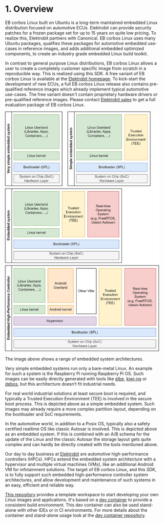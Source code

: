 # 1. Overview

EB corbos Linux built on Ubuntu is a long-term maintained embedded Linux distribution focused on automotive ECUs.
Elektrobit can provide security patches for a frozen package set for up to 15 years on quite low pricing.
To realize this, Elektrobit partners with Canonical.
EB corbos Linux uses many Ubuntu packages, qualifies these packages for automotive embedded use-cases in reference images, and adds additional embedded optimized components, to create an industry grade embedded Linux build toolkit.

In contrast to general purpose Linux distributions, EB corbos Linux allows a user to create a completely customer specific image from scratch in a reproducible way.
This is realized using this SDK.
A free variant of EB corbos Linux is available at the [Elektrobit homepage](https://www.elektrobit.com/products/ecu/eb-corbos/linux-built-on-ubuntu/). To kick-start the development of new ECUs, a full EB corbos Linux release also contains pre-qualified reference images which already implement typical automotive use-cases.
The free variant doesn't contain proprietary hardware drivers or pre-qualified reference images.
Please contact [Elektrobit sales](https://www.elektrobit.com/contact-us/) to get a full evaluation package of EB corbos Linux.

![Embedded Systems](../assets/EmbeddedSystem.png)

The image above shows a range of embedded system architectures.

Very simple embedded systems run only a bare-metal Linux.
An example for such a system is the Raspberry Pi running Raspberry Pi OS.
Such images can be easily directly generated with tools like [elbe](https://elbe-rfs.org/), [kiwi-ng](https://osinside.github.io/kiwi/) or [debos](https://github.com/go-debos/debos), but this architecture doesn’t fit industrial needs.

For real world industrial solutions at least secure boot is required, and typically a Trusted Execution Environment (TEE) is involved in the secure boot process.
This is depicted above as a simple embedded system.
Such images may already require a more complex partition layout, depending on the bootloader and SoC requirements.

In the automotive world, in addition to a Posix OS, typically also a safety certified realtime OS like classic Autosar is involved.
This is depicted above as an embedded system.
If this is combined with an A/B schema for the update of the Linux and the classic Autosar the storage layout gets quite complex and can hardly be directly created with the tools mentioned above.

Our day to day business at [Elektrobit](https://www.elektrobit.com/) are automotive high-performance controllers (HPCs). HPCs extend the embedded system architecture with a hypervisor and multiple virtual machines (VMs), like an additional Android VM for infotainment solutions.
The target of EB corbos Linux, and this SDK, is to fully support such embedded high-performance controller system architectures, and allow development and maintenance of such systems in an easy, efficient and reliable way.

[This repository](https://github.com/Elektrobit/ebcl_template/) provides a template workspace to start developing your own Linux images and applications.
It's based on a [dev container](https://github.com/Elektrobit/ebcl_dev_container) to provide a consistent build environment.
This dev container can also be used stand-alone with other IDEs or in CI environments.
For more details about the container and stand-alone usage look at the [dev container repository](https://github.com/Elektrobit/ebcl_dev_container).
